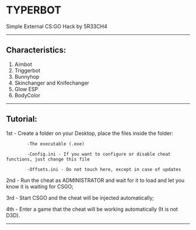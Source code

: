 # TYPERBOT

Simple External CS:GO Hack by 5R33CH4

------------------------------------------------

## Characteristics:


1. Aimbot
2. Triggerbot
3. Bunnyhop
4. Skinchanger and Knifechanger
5. Glow ESP
6. BodyColor

------------------------------------------------

## Tutorial:

1st - Create a folder on your Desktop, place the files inside the folder:

            -The executable (.exe)

            -Config.ini - If you want to configure or disable cheat functions, just change this file

            -Offsets.ini - Do not touch here, except in case of updates

2nd - Run the cheat as ADMINISTRATOR and wait for it to load and let you know it is waiting for    CSGO;

3rd - Start CSGO and the cheat will be injected automatically;

4th - Enter a game that the cheat will be working automatically (It is not D3D).

------------------------------------------------
